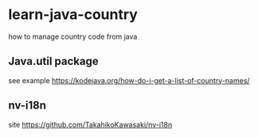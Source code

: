# learn-java-country
how to manage country code from java 

## Java.util package

see example 
https://kodejava.org/how-do-i-get-a-list-of-country-names/	

## nv-i18n
 
 site https://github.com/TakahikoKawasaki/nv-i18n
 